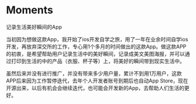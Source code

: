 # Moments
记录生活美好瞬间的App

当初因为想做这款App，我开始了ios开发自学之旅，用了一年在业余时间自学ios开发，再放弃深交所的工作，专心用1个多月的时间做出的这款App。做这款APP的初衷，是希望帮助用户记录生活中的美好瞬间，记录成美文美图海报，并可以通过打印到生活的中的产品（衣服、杯子等）上，将美好的瞬间带到现实生活中。

虽然后来并没有进行推广，并没有带来多少用户量，累计不到用1万用户，这款APP后来因为工作暂停迭代，去年个人开发者账号到期后也自动App Store，现在开源出来，以后有机会会继续迭代，也可能会开发新的App，去帮助人们生活的更好。

